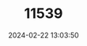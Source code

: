 ---
title: "11539"
category: "Lepidochrysops lotana"
draft: false
date: 2024-02-22 13:03:50
languages:
  English: ["Mountain Peak Nimble Blue", "Lotana Blue"]
  Afrikaans: ["Lotana-bloutjie", "Wolkberg Ratsbloutjie"]
---